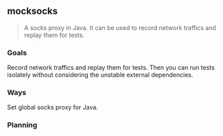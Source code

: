 mocksocks
--------
> A socks proxy in Java. It can be used to record network traffics and replay them for tests. 

### Goals

Record network traffics and replay them for tests. Then you can run tests isolately without considering the unstable external dependencies.

### Ways

Set global socks proxy for Java.

### Planning

